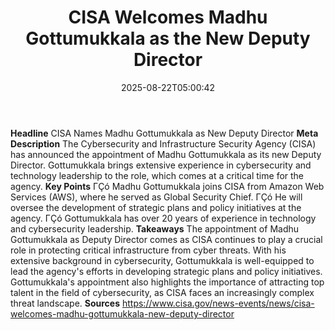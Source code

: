 ﻿---
title: "CISA Welcomes Madhu Gottumukkala as the New Deputy Director"
date: "2025-08-22T05:00:42"
category: "Markets"
summary: ""
slug: "cisa welcomes madhu gottumukkala as the new deputy director"
source_urls:
  - "https://www.cisa.gov/news-events/news/cisa-welcomes-madhu-gottumukkala-new-deputy-director"
seo:
  title: "CISA Welcomes Madhu Gottumukkala as the New Deputy Director | Hash n Hedge"
  description: ""
  keywords: ["news", "markets", "brief"]
---
**Headline** CISA Names Madhu Gottumukkala as New Deputy Director  **Meta Description** The Cybersecurity and Infrastructure Security Agency (CISA) has announced the appointment of Madhu Gottumukkala as its new Deputy Director. Gottumukkala brings extensive experience in cybersecurity and technology leadership to the role, which comes at a critical time for the agency.  **Key Points**  ΓÇó Madhu Gottumukkala joins CISA from Amazon Web Services (AWS), where he served as Global Security Chief. ΓÇó He will oversee the development of strategic plans and policy initiatives at the agency. ΓÇó Gottumukkala has over 20 years of experience in technology and cybersecurity leadership.  **Takeaways** The appointment of Madhu Gottumukkala as Deputy Director comes as CISA continues to play a crucial role in protecting critical infrastructure from cyber threats. With his extensive background in cybersecurity, Gottumukkala is well-equipped to lead the agency's efforts in developing strategic plans and policy initiatives. Gottumukkala's appointment also highlights the importance of attracting top talent in the field of cybersecurity, as CISA faces an increasingly complex threat landscape.  **Sources** https://www.cisa.gov/news-events/news/cisa-welcomes-madhu-gottumukkala-new-deputy-director 
